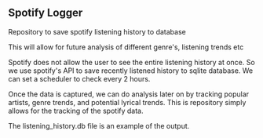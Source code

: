 ## Spotify Logger  

Repository to save spotify listening history to database 

This will allow for future analysis of different genre's, listening trends etc 


Spotify does not allow the user to see the entire listening history at once. 
So we use spotify's API to save recently listened history to sqlite database. We can set a scheduler to check every 2 hours. 

Once the data is captured, we can do analysis later on by tracking popular artists, genre trends, and potential lyrical trends. 
This is repository simply allows for the tracking of the spotify data. 

The listening_history.db file is an example of the output.


